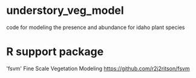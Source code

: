 # understory_veg_model
code for modeling the presence and abundance for idaho plant species

# R support package
'fsvm' Fine Scale Vegetation Modeling
https://github.com/r2j2ritson/fsvm
